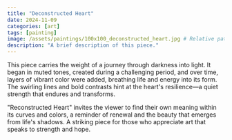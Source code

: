 ```yaml
---
title: "Deconstructed Heart"
date: 2024-11-09
categories: [art]
tags: [painting]
image: /assets/paintings/100x100_deconstructed_heart.jpg # Relative path in your repository
description: "A brief description of this piece."
---
```


This piece carries the weight of a journey through darkness into light. It began in muted tones, created during a challenging period, and over time, layers of vibrant color were added, breathing life and energy into its form. The swirling lines and bold contrasts hint at the heart's resilience—a quiet strength that endures and transforms.

"Reconstructed Heart" invites the viewer to find their own meaning within its curves and colors, a reminder of renewal and the beauty that emerges from life's shadows. A striking piece for those who appreciate art that speaks to strength and hope.
